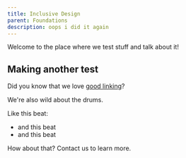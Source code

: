 ```yaml
---
title: Inclusive Design
parent: Foundations
description: oops i did it again
---
```

Welcome to the place where we test stuff and talk about it!

## Making another test

Did you know that we love [good linking](www.weeeeeeeeee.com)?

We're also wild about the drums.

Like this beat:

* and this beat
* and this beat

How about that? Contact us to learn more.